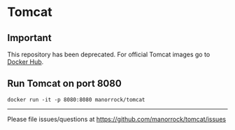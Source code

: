 # Tomcat

## Important

This repository has been deprecated. For official Tomcat images go to 
[Docker Hub](https://hub.docker.com/_/tomcat).

## Run Tomcat on port 8080

    docker run -it -p 8080:8080 manorrock/tomcat

---
Please file issues/questions at https://github.com/manorrock/tomcat/issues
